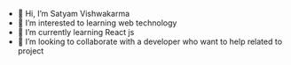 - 👋 Hi, I’m Satyam Vishwakarma
- 👀 I’m interested to learning web technology 
- 🌱 I’m currently learning React js
- 💞️ I’m looking to collaborate with a developer who want to help related to project 
  

<!---
satyam998115/satyam998115 is a ✨ special ✨ repository because its `README.md` (this file) appears on your GitHub profile.
You can click the Preview link to take a look at your changes.
--->
